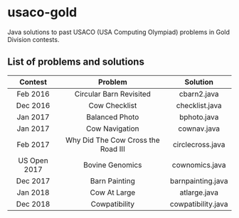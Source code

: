# usaco-gold
Java solutions to past USACO (USA Computing Olympiad) problems in Gold Division
contests.

## List of problems and solutions

| Contest | Problem | Solution |
|:---------:|:--------:|:---------:|
|Feb 2016 | Circular Barn Revisited | cbarn2.java |
|Dec 2016 | Cow Checklist | checklist.java |
|Jan 2017 | Balanced Photo | bphoto.java |
|Jan 2017 | Cow Navigation | cownav.java |
|Feb 2017 | Why Did The Cow Cross the Road III | circlecross.java |
|US Open 2017 | Bovine Genomics | cownomics.java |
|Dec 2017 | Barn Painting | barnpainting.java |
|Jan 2018 | Cow At Large | atlarge.java | 
|Dec 2018 | Cowpatibility | cowpatibility.java|
